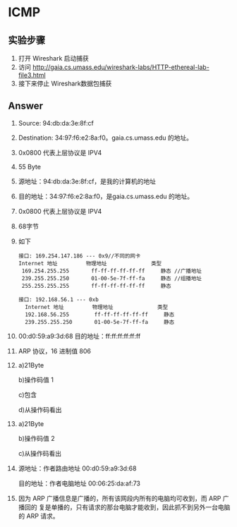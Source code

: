 # ICMP

## 实验步骤

1. 打开 Wireshark 启动捕获
2. 访问 <http://gaia.cs.umass.edu/wireshark-labs/HTTP-ethereal-lab-file3.html>
3. 接下来停止 Wireshark数据包捕获


## Answer

1. Source: 94:db:da:3e:8f:cf
2. Destination: 34:97:f6:e2:8a:f0。gaia.cs.umass.edu 的地址。
3. 0x0800 代表上层协议是 IPV4
4. 55 Byte
5. 源地址：94:db:da:3e:8f:cf，是我的计算机的地址
6. 目的地址：34:97:f6:e2:8a:f0，是gaia.cs.umass.edu 的地址。
7. 0x0800 代表上层协议是 IPV4
8. 68字节
9. 如下
    ```
    接口: 169.254.147.186 --- 0x9//不同的网卡
    Internet 地址         物理地址              类型
     169.254.255.255       ff-ff-ff-ff-ff-ff     静态 //广播地址
     239.255.255.250       01-00-5e-7f-ff-fa     静态 //组播地址
     255.255.255.255       ff-ff-ff-ff-ff-ff     静态

    接口: 192.168.56.1 --- 0xb
      Internet 地址         物理地址              类型
      192.168.56.255        ff-ff-ff-ff-ff-ff     静态
      239.255.255.250       01-00-5e-7f-ff-fa     静态

    ```
10. 00:d0:59:a9:3d:68 目的地址：ff:ff:ff:ff:ff:ff
11. ARP 协议，16 进制值 806
12. a)21Byte

    b)操作码值 1

    c)包含

    d)从操作码看出
13. a)21Byte
 
    b)操作码值 2
 
    c)从操作码看出
14. 源地址：作者路由地址 00:d0:59:a9:3d:68
 
    目的地址：作者电脑地址 00:06:25:da:af:73
15. 因为 ARP 广播信息是广播的，所有该网段内所有的电脑均可收到，而 ARP 广播回的 复是单播的，只有请求的那台电脑才能收到，因此抓不到另外一台电脑的 ARP 请求。
